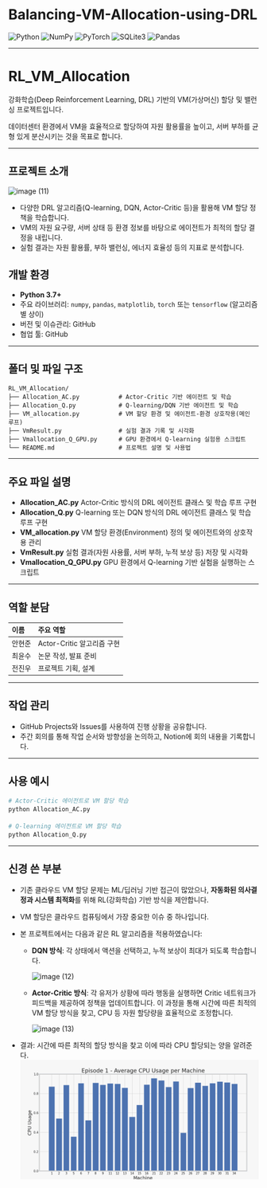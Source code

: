 # Balancing-VM-Allocation-using-DRL

![Python](https://img.shields.io/badge/Python-3776AB?style=for-the-badge&logo=python&logoColor=white)
![NumPy](https://img.shields.io/badge/numpy-013243?style=for-the-badge&logo=numpy&logoColor=white)
![PyTorch](https://img.shields.io/badge/pytorch-EE4C2C?style=for-the-badge&logo=pytorch&logoColor=white)
![SQLite3](https://img.shields.io/badge/sqlite3-003B57?style=for-the-badge&logo=sqlite&logoColor=white)
![Pandas](https://img.shields.io/badge/pandas-150458?style=for-the-badge&logo=pandas&logoColor=white)

---

# RL_VM_Allocation

강화학습(Deep Reinforcement Learning, DRL) 기반의 VM(가상머신) 할당 및 밸런싱 프로젝트입니다.

데이터센터 환경에서 VM을 효율적으로 할당하여 자원 활용률을 높이고, 서버 부하를 균형 있게 분산시키는 것을 목표로 합니다.

---

## 프로젝트 소개

![image (11)](https://github.com/user-attachments/assets/8ceb091a-1d2e-4d56-b419-544075b486e8)

- 다양한 DRL 알고리즘(Q-learning, DQN, Actor-Critic 등)을 활용해 VM 할당 정책을 학습합니다.
- VM의 자원 요구량, 서버 상태 등 환경 정보를 바탕으로 에이전트가 최적의 할당 결정을 내립니다.
- 실험 결과는 자원 활용률, 부하 밸런싱, 에너지 효율성 등의 지표로 분석합니다.
  

## 개발 환경

- **Python 3.7+**
- 주요 라이브러리: `numpy`, `pandas`, `matplotlib`, `torch` 또는 `tensorflow` (알고리즘별 상이)
- 버전 및 이슈관리: GitHub
- 협업 툴: GitHub

---

## 폴더 및 파일 구조

```
RL_VM_Allocation/
├── Allocation_AC.py           # Actor-Critic 기반 에이전트 및 학습
├── Allocation_Q.py            # Q-learning/DQN 기반 에이전트 및 학습
├── VM_allocation.py           # VM 할당 환경 및 에이전트-환경 상호작용(메인 루프)
├── VmResult.py                # 실험 결과 기록 및 시각화
├── Vmallocation_Q_GPU.py      # GPU 환경에서 Q-learning 실험용 스크립트
└── README.md                  # 프로젝트 설명 및 사용법
```


---

## 주요 파일 설명

- **Allocation_AC.py**
Actor-Critic 방식의 DRL 에이전트 클래스 및 학습 루프 구현
- **Allocation_Q.py**
Q-learning 또는 DQN 방식의 DRL 에이전트 클래스 및 학습 루프 구현
- **VM_allocation.py**
VM 할당 환경(Environment) 정의 및 에이전트와의 상호작용 관리
- **VmResult.py**
실험 결과(자원 사용률, 서버 부하, 누적 보상 등) 저장 및 시각화
- **Vmallocation_Q_GPU.py**
GPU 환경에서 Q-learning 기반 실험을 실행하는 스크립트

---

## 역할 분담

| 이름 | 주요 역할 |
| :-- | :-- |
| 안현준 | Actor-Critic 알고리즘 구현 |
| 최윤수 | 논문 작성, 발표 준비|
| 전진우 | 프로젝트 기획, 설계|


---

## 작업 관리

- GitHub Projects와 Issues를 사용하여 진행 상황을 공유합니다.
- 주간 회의를 통해 작업 순서와 방향성을 논의하고, Notion에 회의 내용을 기록합니다.

---

## 사용 예시

```bash
# Actor-Critic 에이전트로 VM 할당 학습
python Allocation_AC.py

# Q-learning 에이전트로 VM 할당 학습
python Allocation_Q.py
```


---

## 신경 쓴 부분

- 기존 클라우드 VM 할당 문제는 ML/딥러닝 기반 접근이 많았으나,
**자동화된 의사결정과 시스템 최적화**를 위해 RL(강화학습) 기반 방식을 제안합니다.
- VM 할당은 클라우드 컴퓨팅에서 가장 중요한 이슈 중 하나입니다.
- 본 프로젝트에서는 다음과 같은 RL 알고리즘을 적용하였습니다:
    - **DQN 방식**: 각 상태에서 액션을 선택하고, 누적 보상이 최대가 되도록 학습합니다.
      
      ![image (12)](https://github.com/user-attachments/assets/29e5f633-cda4-42c9-a2e8-70dbf17c9a00)
      
    - **Actor-Critic 방식**: 각 유저가 상황에 따라 행동을 실행하면 Critic 네트워크가 피드백을 제공하여 정책을 업데이트합니다. 이 과정을 통해 시간에 따른 최적의 VM 할당 방식을 찾고, CPU 등 자원 할당량을 효율적으로 조정합니다.
 
      ![image (13)](https://github.com/user-attachments/assets/1391074d-c489-4667-b55d-dd61a1ea2822)

- 결과: 시간에 따른 최적의 할당 방식을 찾고 이에 따라 CPU 할당되는 양을 알려준다.
  ![VM 할당 구조 예시](image22.gif)
